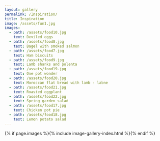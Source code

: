 ```yaml
---
layout: gallery
permalink: /Inspiration/
title: Inspiration
image: /assets/fun1.jpg
images:
  - path: /assets/food10.jpg
    text: Deviled eggs
  - path: /assets/food8.jpg
    text: Bagel with smoked salmon
  - path: /assets/food7.jpg
    text: Ham biscuits
  - path: /assets/food9.jpg
    text: Lamb shanks and polenta
  - path: /assets/food19.jpg
    text: One pot wonder
  - path: /assets/food20.jpg
    text: Moroccan flat bread with lamb - labne
  - path: /assets/food21.jpg
    text: Roasted eggplant
  - path: /assets/food22.jpg
    text: Spring garden salad
  - path: /assets/food17.jpg
    text: Chicken pot pie
  - path: /assets/food18.jpg
    text: Lemon potato salad
---
```

{% if page.images %}{% include image-gallery-index.html %}{% endif %}

<!-- {% include gallery-content.html %} -->

